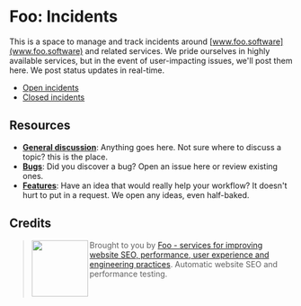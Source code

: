 # Foo: Incidents

This is a space to manage and track incidents around [www.foo.software](www.foo.software) and related services. We pride ourselves in highly available services, but in the event of user-impacting issues, we'll post them here. We post status updates in real-time.

- [Open incidents](https://github.com/foo-software/incidents/issues)
- [Closed incidents](https://github.com/foo-software/incidents/issues?q=is%3Aissue+is%3Aclosed)

## Resources

- **[General discussion](https://github.com/foo-software/discussion/issues)**: Anything goes here. Not sure where to discuss a topic? this is the place.
- **[Bugs](https://github.com/foo-software/bugs/issues)**: Did you discover a bug? Open an issue here or review existing ones.
- **[Features](https://github.com/foo-software/features/issues)**: Have an idea that would really help your workflow? It doesn't hurt to put in a request. We open any ideas, even half-baked.

## Credits

> <img src="https://lighthouse-check.s3.amazonaws.com/images/logo-simple-blue-light-512.png" width="100" height="100" align="left" /> Brought to you by [Foo - services for improving website SEO, performance, user experience and engineering practices](https://www.foo.software). Automatic website SEO and performance testing.<br/><br/><br/>
